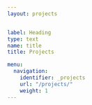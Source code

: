 ```yaml
---
layout: projects


label: Heading
type: text
name: title
title: Projects

menu:
  navigation:
    identifier: _projects
    url: "/projects/"
    weight: 1
---
```

